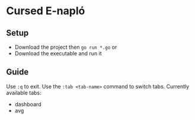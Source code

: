 # Cursed E-napló

## Setup
* Download the project then `go run *.go`
or
* Download the executable and run it

## Guide

Use `:q` to exit.
Use the `:tab <tab-name>` command to switch tabs.
Currently available tabs:
* dashboard
* avg
